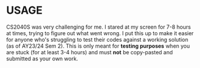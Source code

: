 # USAGE
CS2040S was very challenging for me. I stared at my screen for 7-8 hours at times, trying to figure out what went wrong. I put this up to make it easier for anyone who's struggling to test their codes against a working solution (as of AY23/24 Sem 2). This is only meant for **testing purposes** when you are stuck (for at least 3-4 hours) and must **not** be copy-pasted and submitted as your own work.
